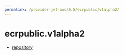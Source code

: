 ```yaml
---
permalink: /provider-jet-aws/0.5/ecrpublic/v1alpha2/
---
```


# ecrpublic.v1alpha2



* [repository](repository.md)